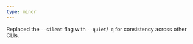 ```yaml
---
type: minor
---
```


Replaced the `--silent` flag with `--quiet`/`-q` for consistency across other CLIs.
